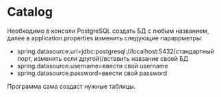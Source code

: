 # Catalog

Необходимо в консоли PostgreSQL создать БД с любым названием, далее в application.properties изменить следующие параррметры: 

- spring.datasource.url=jdbc:postgresql://localhost:5432(стандартный порт, изменить если другой)/вставить навзание своей БД
- spring.datasource.username=ввести свой username
- spring.datasource.password=ввести свой password

Программа сама создаст нужные таблицы.
